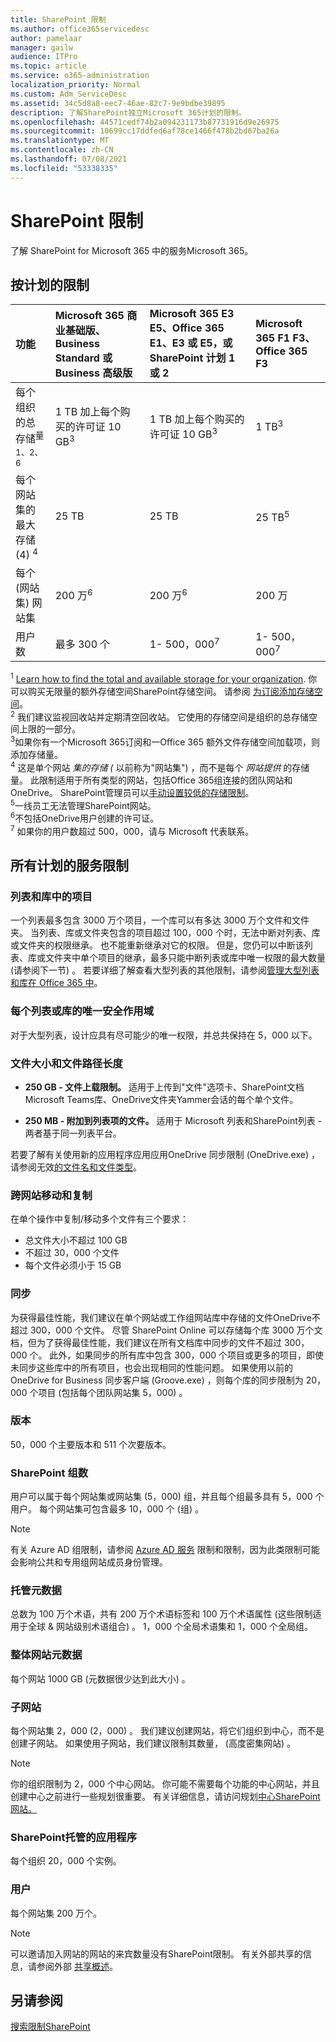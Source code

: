 ```yaml
---
title: SharePoint 限制
ms.author: office365servicedesc
author: pamelaar
manager: gailw
audience: ITPro
ms.topic: article
ms.service: o365-administration
localization_priority: Normal
ms.custom: Adm_ServiceDesc
ms.assetid: 34c5d8a8-eec7-46ae-82c7-9e9bdbe39895
description: 了解SharePoint独立Microsoft 365计划的限制。
ms.openlocfilehash: 44571cedf74b2a094231173b87731916d9e26975
ms.sourcegitcommit: 10699cc17ddfed6af78ce1466f478b2bd67ba26a
ms.translationtype: MT
ms.contentlocale: zh-CN
ms.lasthandoff: 07/08/2021
ms.locfileid: "53338335"
---
```

# <a name="sharepoint-limits"></a>SharePoint 限制

了解 SharePoint for Microsoft 365 中的服务Microsoft 365。
  
## <a name="limits-by-plan"></a>按计划的限制 

| 功能 | Microsoft 365 商业基础版、Business Standard 或 Business 高级版 | Microsoft 365 E3 E5、Office 365 E1、E3 或 E5，或 SharePoint 计划 1 或 2 | Microsoft 365 F1 F3、Office 365 F3 |
|:-----|:-----|:-----|:-----|
|每个组织的总存储<sup>量 1、2、6</sup> <br/> |1 TB 加上每个购买的许可证 10 GB<sup>3</sup>  <br/> |1 TB 加上每个购买的许可证 10 GB<sup>3</sup> <br/> |1 TB<sup>3</sup> <br/> |
|每个网站集的最大存储 (4) <sup>4</sup><br/> |25 TB <br/> |25 TB <br/> |25 TB<sup>5</sup> <br/> |
|每个 (网站集) 网站集  <br/> |200 万<sup>6</sup> <br/> |200 万<sup>6</sup> <br/> |200 万<br/> |
|用户数  <br/> |最多 300 个  <br/> |1- 500，000<sup>7</sup> <br/> |1- 500，000<sup>7</sup> <br/> |
   
<sup>1</sup> [Learn how to find the total and available storage for your organization](/sharepoint/manage-site-collection-storage-limits). 你可以购买无限量的额外存储空间SharePoint存储空间。 请参阅 [为订阅添加存储空间](/office365/admin/subscriptions-and-billing/add-storage-space)。 
<br/><sup>2</sup> 我们建议监视回收站并定期清空回收站。 它使用的存储空间是组织的总存储空间上限的一部分。 
<br/> <sup>3</sup>如果你有一个Microsoft 365订阅和一Office 365 额外文件存储空间加载项，则添加存储量。 
<br/> <sup>4</sup> 这是单个网站 *集的存储 (* 以前称为"网站集") ，而不是每个 *网站提供* 的存储量。 此限制适用于所有类型的网站，包括Office 365组连接的团队网站和OneDrive。 SharePoint管理员可以[手动设置较低的存储限制](/sharepoint/manage-site-collection-storage-limits#manage-individual-site-storage-limits)。 
<br/> <sup>5</sup>一线员工无法管理SharePoint网站。 
<br/> <sup>6</sup>不包括OneDrive用户创建的许可证。 
<br/> <sup>7</sup> 如果你的用户数超过 500，000，请与 Microsoft 代表联系。 
  
## <a name="service-limits-for-all-plans"></a>所有计划的服务限制

### <a name="items-in-lists-and-libraries"></a>列表和库中的项目

一个列表最多包含 3000 万个项目，一个库可以有多达 3000 万个文件和文件夹。 当列表、库或文件夹包含的项目超过 100，000 个时，无法中断对列表、库或文件夹的权限继承。 也不能重新继承对它的权限。 但是，您仍可以中断该列表、库或文件夹中单个项目的继承，最多只能中断列表或库中唯一权限的最大数量 (请参阅下一节) 。 若要详细了解查看大型列表的其他限制，请参阅[管理大型列表和库在 Office 365 中](https://support.office.com/article/b4038448-ec0e-49b7-b853-679d3d8fb784)。

### <a name="unique-security-scopes-per-list-or-library"></a>每个列表或库的唯一安全作用域

对于大型列表，设计应具有尽可能少的唯一权限，并总共保持在 5，000 以下。

### <a name="file-size-and-file-path-length"></a>文件大小和文件路径长度

- **250 GB - 文件上载限制。** 适用于上传到"文件"选项卡、SharePoint文档 Microsoft Teams库、OneDrive文件夹Yammer会话的每个单个文件。

- **250 MB - 附加到列表项的文件。** 适用于 Microsoft 列表和SharePoint列表 - 两者基于同一列表平台。

若要了解有关使用新的应用程序应用应用OneDrive 同步限制 (OneDrive.exe) ，请参阅无效[的文件名和文件类型](https://support.office.com/article/64883a5d-228e-48f5-b3d2-eb39e07630fa)。

### <a name="moving-and-copying-across-sites"></a>跨网站移动和复制

在单个操作中复制/移动多个文件有三个要求：

- 总文件大小不超过 100 GB
- 不超过 30，000 个文件
- 每个文件必须小于 15 GB

### <a name="sync"></a>同步

为获得最佳性能，我们建议在单个网站或工作组网站库中存储的文件OneDrive不超过 300，000 个文件。 尽管 SharePoint Online 可以存储每个库 3000 万个文档，但为了获得最佳性能，我们建议在所有文档库中同步的文件不超过 300，000 个。 此外，如果同步的所有库中包含 300，000 个项目或更多的项目，即使未同步这些库中的所有项目，也会出现相同的性能问题。 如果使用以前的 OneDrive for Business 同步客户端 (Groove.exe) ，则每个库的同步限制为 20，000 个项目 (包括每个团队网站集 5，000) 。

### <a name="versions"></a>版本

50，000 个主要版本和 511 个次要版本。

### <a name="sharepoint-groups"></a>SharePoint 组数

用户可以属于每个网站集或网站集 (5，000) 组，并且每个组最多具有 5，000 个用户。 每个网站集可包含最多 10，000 个 (组) 。

> [!NOTE]
> 有关 Azure AD 组限制，请参阅 [Azure AD 服务](/azure/active-directory/users-groups-roles/directory-service-limits-restrictions) 限制和限制，因为此类限制可能会影响公共和专用组网站成员身份管理。

### <a name="managed-metadata"></a>托管元数据

总数为 100 万个术语，共有 200 万个术语标签和 100 万个术语属性 (这些限制适用于全球 & 网站级别术语组合) 。 1，000 个全局术语集和 1，000 个全局组。

### <a name="overall-site-metadata"></a>整体网站元数据

每个网站 1000 GB (元数据很少达到此大小) 。

### <a name="subsites"></a>子网站

每个网站集 2，000 (2，000) 。 我们建议创建网站，将它们组织到中心，而不是创建子网站。 如果使用子网站，我们建议限制其数量， (高度密集网站) 。

> [!NOTE]
> 你的组织限制为 2，000 个中心网站。 你可能不需要每个功能的中心网站，并且创建中心之前进行一些规划很重要。 有关详细信息，请访问规划[中心SharePoint网站。](/sharepoint/planning-hub-sites)

### <a name="sharepoint-hosted-applications"></a>SharePoint托管的应用程序

每个组织 20，000 个实例。

### <a name="users"></a>用户

每个网站集 200 万个。

> [!NOTE]
> 可以邀请加入网站的网站的来宾数量没有SharePoint限制。 有关外部共享的信息，请参阅外部 [共享概述](/sharepoint/external-sharing-overview)。

## <a name="see-also"></a>另请参阅

[搜索限制SharePoint](/sharepoint/search-limits)